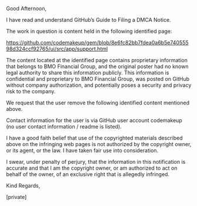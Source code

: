 Good Afternoon,

I have read and understand GitHub’s Guide to Filing a DMCA Notice.

The work in question is content held in the following identified page:

https://github.com/codemakeup/gem/blob/8e6fc82bb7fdea0a6b5e74055598d324ccf92765/ui/src/app/support.html

The content located at the identified page contains proprietary information that belongs to BMO Financial Group, and the original poster had no known legal authority to share this information publicly. This information is confidential and proprietary to BMO Financial Group, was posted on GitHub without company authorization, and potentially poses a security and privacy risk to the company.

We request that the user remove the following identified content mentioned above.

Contact information for the user is via GitHub user account codemakeup (no user contact information / readme is listed).

I have a good faith belief that use of the copyrighted materials described above on the infringing web pages is not authorized by the copyright owner, or its agent, or the law. I have taken fair use into consideration.

I swear, under penalty of perjury, that the information in this notification is accurate and that I am the copyright owner, or am authorized to act on behalf of the owner, of an exclusive right that is allegedly infringed.

Kind Regards,

[private]
